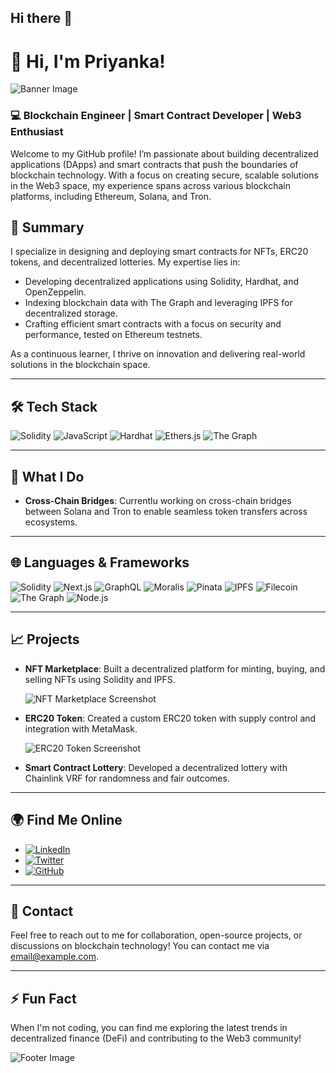 ## Hi there 👋

# 👋 Hi, I'm Priyanka! 

![Banner Image](https://your-image-url.com/banner.png)

### 💻 **Blockchain Engineer | Smart Contract Developer | Web3 Enthusiast**

Welcome to my GitHub profile! I’m passionate about building decentralized applications (DApps) and smart contracts that push the boundaries of blockchain technology. With a focus on creating secure, scalable solutions in the Web3 space, my experience spans across various blockchain platforms, including Ethereum, Solana, and Tron.

## 🌟 **Summary**
I specialize in designing and deploying smart contracts for NFTs, ERC20 tokens, and decentralized lotteries. My expertise lies in:
- Developing decentralized applications using Solidity, Hardhat, and OpenZeppelin.
- Indexing blockchain data with The Graph and leveraging IPFS for decentralized storage.
- Crafting efficient smart contracts with a focus on security and performance, tested on Ethereum testnets.

As a continuous learner, I thrive on innovation and delivering real-world solutions in the blockchain space.

---

## 🛠️ **Tech Stack**
![Solidity](https://img.shields.io/badge/Solidity-%23363636.svg?style=for-the-badge&logo=solidity&logoColor=white)
![JavaScript](https://img.shields.io/badge/JavaScript-%23323330.svg?style=for-the-badge&logo=javascript&logoColor=%23F7DF1E)
![Hardhat](https://img.shields.io/badge/Hardhat-FFBD00?logo=hardhat&logoColor=black&style=for-the-badge)
![Ethers.js](https://img.shields.io/badge/Ethers.js-lightgrey?style=for-the-badge)
![The Graph](https://img.shields.io/badge/The%20Graph-%236B33FF.svg?style=for-the-badge&logo=the-graph&logoColor=white)

---

## 🚀 **What I Do**
- **Cross-Chain Bridges**: Currentlu working on cross-chain bridges between Solana and Tron to enable seamless token transfers across ecosystems.


---

## 🌐 **Languages & Frameworks**
![Solidity](https://img.shields.io/badge/Solidity-%23363636.svg?style=for-the-badge&logo=solidity&logoColor=white)
![Next.js](https://img.shields.io/badge/Next.js-%23000000.svg?style=for-the-badge&logo=nextdotjs&logoColor=white)
![GraphQL](https://img.shields.io/badge/GraphQL-E10098?style=for-the-badge&logo=graphql&logoColor=white)
![Moralis](https://img.shields.io/badge/Moralis-%2300A6FB.svg?style=for-the-badge&logo=moralis&logoColor=white)
![Pinata](https://img.shields.io/badge/Pinata-%23FFCC00.svg?style=for-the-badge&logo=pinata&logoColor=black)
![IPFS](https://img.shields.io/badge/IPFS-%2303A9F4.svg?style=for-the-badge&logo=ipfs&logoColor=white)
![Filecoin](https://img.shields.io/badge/Filecoin-%23FFD700.svg?style=for-the-badge&logo=filecoin&logoColor=blue)
![The Graph](https://img.shields.io/badge/The%20Graph-%236B33FF.svg?style=for-the-badge&logo=the-graph&logoColor=white)
![Node.js](https://img.shields.io/badge/Node.js-%23339933.svg?style=for-the-badge&logo=nodedotjs&logoColor=white)


---

## 📈 **Projects**
- **NFT Marketplace**: Built a decentralized platform for minting, buying, and selling NFTs using Solidity and IPFS.
  
  ![NFT Marketplace Screenshot](https://your-image-url.com/nft-marketplace.png)

- **ERC20 Token**: Created a custom ERC20 token with supply control and integration with MetaMask.
  
  ![ERC20 Token Screenshot](https://your-image-url.com/erc20-token.png)

- **Smart Contract Lottery**: Developed a decentralized lottery with Chainlink VRF for randomness and fair outcomes.

---

## 🌍 **Find Me Online**
- [![LinkedIn](https://img.shields.io/badge/LinkedIn-%230077B5.svg?style=for-the-badge&logo=linkedin&logoColor=white)](https://linkedin.com/in/your-profile)
- [![Twitter](https://img.shields.io/badge/Twitter-%231DA1F2.svg?style=for-the-badge&logo=twitter&logoColor=white)](https://twitter.com/your-handle)
- [![GitHub](https://img.shields.io/badge/GitHub-%2312100E.svg?style=for-the-badge&logo=github&logoColor=white)](https://github.com/your-username)

---

## 📧 **Contact**
Feel free to reach out to me for collaboration, open-source projects, or discussions on blockchain technology! You can contact me via [email@example.com](mailto:email@example.com).

---

## ⚡ **Fun Fact**
When I'm not coding, you can find me exploring the latest trends in decentralized finance (DeFi) and contributing to the Web3 community!

![Footer Image](https://your-image-url.com/footer.png)

<!--
**Pihu26/Pihu26** is a ✨ _special_ ✨ repository because its `README.md` (this file) appears on your GitHub profile.

Here are some ideas to get you started:

- 🔭 I’m currently working on ...
- 🌱 I’m currently learning ...
- 👯 I’m looking to collaborate on ...
- 🤔 I’m looking for help with ...
- 💬 Ask me about ...
- 📫 How to reach me: ...
- 😄 Pronouns: ...
- ⚡ Fun fact: ...
-->
